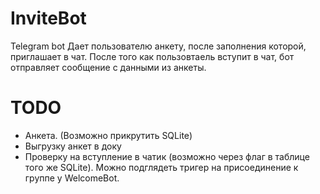 # InviteBot
Telegram bot
Дает пользователю анкету, после заполнения которой, приглашает в чат. 
После того как пользовтаель вступит в чат, бот отправляет сообщение с данными из анкеты.

# TODO
- Анкета. (Возможно прикрутить SQLite)
- Выгрузку анкет в доку
- Проверку на вступление в чатик (возможно через флаг в таблице того же SQLite). Можно подглядеть тригер на присоединение к группе у WelcomeBot.
